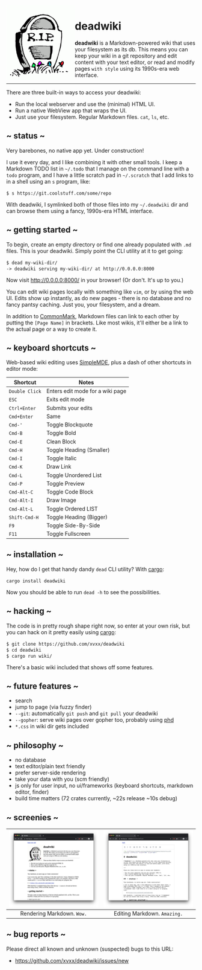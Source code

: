 <img src="./static/img/rip.gif" alt="R.I.P." height="200" align="left">

# deadwiki

**deadwiki** is a Markdown-powered wiki that uses your filesystem as
its db. This means you can keep your wiki in a git repository and edit
content with your text editor, or read and modify pages `with style`
using its 1990s-era web interface.

---

There are three built-in ways to access your deadwiki:

- Run the local webserver and use the (minimal) HTML UI.
- Run a native WebView app that wraps the UI.
- Just use your filesystem. Regular Markdown files. `cat`, `ls`, etc.

## ~ status ~

Very barebones, no native app yet. Under construction!

I use it every day, and I like combining it with other small tools. I
keep a Markdown TODO list in `~/.todo` that I manage on the command
line with a `todo` program, and I have a little scratch pad in
`~/.scratch` that I add links to in a shell using an `s` program,
like:

    $ s https://git.coolstuff.com/some/repo

With deadwiki, I symlinked both of those files into my `~/.deadwiki`
dir and can browse them using a fancy, 1990s-era HTML interface.

## ~ getting started ~

To begin, create an empty directory or find one already populated with
`.md` files. This is your deadwiki. Simply point the CLI utility at it
to get going:

    $ dead my-wiki-dir/
    -> deadwiki serving my-wiki-dir/ at http://0.0.0.0:8000

Now visit http://0.0.0.0:8000/ in your browser! (Or don't. It's up to
you.)

You can edit wiki pages locally with something like `vim`, or by using
the web UI. Edits show up instantly, as do new pages - there is no
database and no fancy pantsy caching. Just you, your filesystem, and a
dream.

In addition to [CommonMark], Markdown files can link to each other by
putting the `[Page Name]` in brackets. Like most wikis, it'll either
be a link to the actual page or a way to create it.

## ~ keyboard shortcuts ~

Web-based wiki editing uses [SimpleMDE], plus a dash of other
shortcuts in editor mode:

| **Shortcut**   | **Notes**                        |
| -------------- | -------------------------------- |
| `Double Click` | Enters edit mode for a wiki page |
| `ESC`          | Exits edit mode                  |
| `Ctrl+Enter`   | Submits your edits               |
| `Cmd+Enter`    | Same                             |
| `Cmd-'`        | Toggle Blockquote                |
| `Cmd-B`        | Toggle Bold                      |
| `Cmd-E`        | Clean Block                      |
| `Cmd-H`        | Toggle Heading (Smaller)         |
| `Cmd-I`        | Toggle Italic                    |
| `Cmd-K`        | Draw Link                        |
| `Cmd-L`        | Toggle Unordered List            |
| `Cmd-P`        | Toggle Preview                   |
| `Cmd-Alt-C`    | Toggle Code Block                |
| `Cmd-Alt-I`    | Draw Image                       |
| `Cmd-Alt-L`    | Toggle Ordered LIST              |
| `Shift-Cmd-H`  | Toggle Heading (Bigger)          |
| `F9`           | Toggle Side-By-Side              |
| `F11`          | Toggle Fullscreen                |

## ~ installation ~

Hey, how do I get that handy dandy `dead` CLI utility? With [cargo]:

    cargo install deadwiki

Now you should be able to run `dead -h` to see the possibilities.

## ~ hacking ~

The code is in pretty rough shape right now, so enter at your own
risk, but you can hack on it pretty easily using [cargo]:

    $ git clone https://github.com/xvxx/deadwiki
    $ cd deadwiki
    $ cargo run wiki/

There's a basic wiki included that shows off some features.

## ~ future features ~

- search
- jump to page (via fuzzy finder)
- `--git`: automatically `git push` and `git pull` your deadwiki
- `--gopher`: serve wiki pages over gopher too, probably using [phd]
- `*.css` in wiki dir gets included

## ~ philosophy ~

- no database
- text editor/plain text friendly
- prefer server-side rendering
- take your data with you (scm friendly)
- js only for user input, no ui/frameworks (keyboard shortcuts, markdown editor, finder)
- build time matters (72 crates currently, ~22s release ~10s debug)

## ~ screenies ~

| ![screenie1](static/img/screenie1.jpeg) | ![screenie1](static/img/screenie2.jpeg) |
| :-------------------------------------: | :-------------------------------------: |
|       Rendering Markdown. `Wow.`        |      Editing Markdown. `Amazing.`       |

## ~ bug reports ~

Please direct all known and unknown (suspected) bugs to this URL:

- https://github.com/xvxx/deadwiki/issues/new

[cargo]: https://rustup.rs
[simplemde]: https://simplemde.com/
[keys]: https://github.com/sparksuite/simplemde-markdown-editor#keyboard-shortcuts
[commonmark]: https://commonmark.org/
[phd]: https://github.com/xvxx/phd
